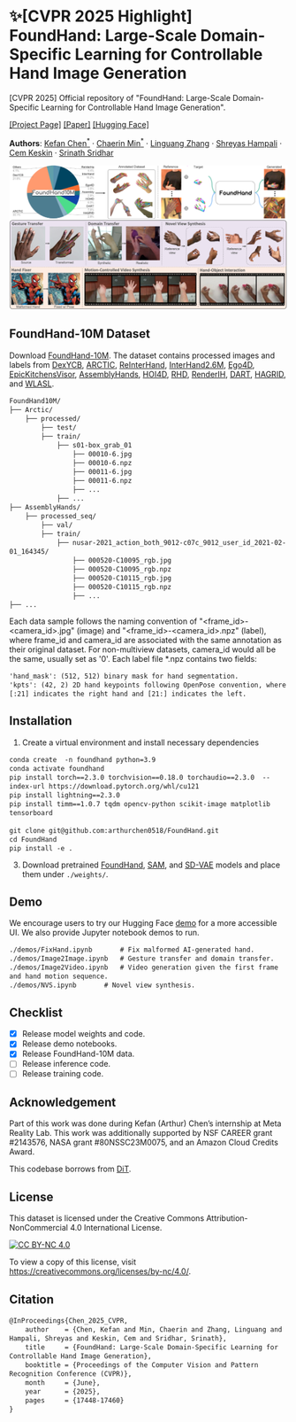 # :sparkles:[CVPR 2025 Highlight] FoundHand: Large-Scale Domain-Specific Learning for Controllable Hand Image Generation

[CVPR 2025] Official repository of "FoundHand: Large-Scale Domain-Specific Learning for Controllable Hand Image Generation".

[[Project Page]](https://ivl.cs.brown.edu/research/foundhand.html) [[Paper]](https://openaccess.thecvf.com/content/CVPR2025/papers/Chen_FoundHand_Large-Scale_Domain-Specific_Learning_for_Controllable_Hand_Image_Generation_CVPR_2025_paper.pdf) [[Hugging Face]](https://huggingface.co/spaces/Chaerin5/FoundHand)

<p> <strong>Authors</strong>:
    <a href="https://arthurchen0518.github.io/">Kefan Chen<sup>*</sup></a>
    ·
    <a href="https://chaerinmin.github.io/">Chaerin Min<sup>*</sup></a>   
    ·
	<a href="https://lg-zhang.github.io/">Linguang Zhang</a> 	 
    ·
	<a href="https://shreyashampali.github.io/">Shreyas Hampali</a>          
    ·
	<a href="https://scholar.google.co.uk/citations?user=9HoiYnYAAAAJ&hl=en">Cem Keskin</a> 
    ·
    <a href="https://cs.brown.edu/people/ssrinath/">Srinath Sridhar</a>
</p>

<img src="./assets/teaser.png" alt="[Teaser Figure]" style="zoom:80%;" />

## FoundHand-10M Dataset

Download [FoundHand-10M](https://app.globus.org/file-manager?origin_id=4e4abc14-78e6-4575-8502-e54f204fc007&origin_path=%2F).
The dataset contains processed images and labels from [DexYCB](https://dex-ycb.github.io/),  [ARCTIC](https://github.com/zc-alexfan/arctic),  [ReInterHand](https://mks0601.github.io/ReInterHand/),  [InterHand2.6M](https://mks0601.github.io/InterHand2.6M/),  [Ego4D](https://ego4d-data.org/), [EpicKitchensVisor](https://epic-kitchens.github.io/VISOR/#downloads),  [AssemblyHands](https://assemblyhands.github.io/),  [HOI4D](https://hoi4d.github.io/), [RHD](https://lmb.informatik.uni-freiburg.de/resources/datasets/RenderedHandposeDataset.en.html), [RenderIH](https://github.com/adwardlee/RenderIH), [DART](https://dart2022.github.io/), [HAGRID](https://github.com/hukenovs/hagrid), and [WLASL](https://dxli94.github.io/WLASL/).

```
FoundHand10M/
├── Arctic/
    ├── processed/
        ├── test/							
        ├── train/							
        	├── s01-box_grab_01
        		├── 00010-6.jpg
        		├── 00010-6.npz
        		├── 00011-6.jpg
        		├── 00011-6.npz
        		├── ...
        	├── ...
├── AssemblyHands/
    ├── processed_seq/
        ├── val/							
        ├── train/				
        	├── nusar-2021_action_both_9012-c07c_9012_user_id_2021-02-01_164345/
        		├── 000520-C10095_rgb.jpg
        		├── 000520-C10095_rgb.npz
        		├── 000520-C10115_rgb.jpg
        		├── 000520-C10115_rgb.npz
        		├── ...
├── ...
```
Each data sample follows the naming convention of "<frame_id>-<camera_id>.jpg" (image) and "<frame_id>-<camera_id>.npz" (label), where frame_id and camera_id are associated with the same annotation as their original dataset. For non-multiview datasets, camera_id would all be the same, usually set as '0'. Each label file *.npz contains two fields:
```
'hand_mask': (512, 512) binary mask for hand segmentation.
'kpts': (42, 2) 2D hand keypoints following OpenPose convention, where [:21] indicates the right hand and [21:] indicates the left.
```


## Installation

1. Create a virtual environment and install necessary dependencies

```shell
conda create  -n foundhand python=3.9
conda activate foundhand
pip install torch==2.3.0 torchvision==0.18.0 torchaudio==2.3.0  --index-url https://download.pytorch.org/whl/cu121
pip install lightning==2.3.0
pip install timm==1.0.7 tqdm opencv-python scikit-image matplotlib tensorboard

git clone git@github.com:arthurchen0518/FoundHand.git
cd FoundHand
pip install -e .
```

3. Download pretrained [FoundHand](https://drive.google.com/file/d/1AR08bpX5Ync7VykXq-S7ww8YIbRihVMD/view?usp=sharing), [SAM](https://dl.fbaipublicfiles.com/segment_anything/sam_vit_h_4b8939.pth), and [SD-VAE](https://huggingface.co/stabilityai/sd-vae-ft-mse-original/resolve/main/vae-ft-mse-840000-ema-pruned.ckpt) models and place them under `./weights/`.

## Demo
We encourage users to try our Hugging Face [demo](https://huggingface.co/spaces/Chaerin5/FoundHand) for a more accessible UI. We also provide Jupyter notebook demos to run.
```shell
./demos/FixHand.ipynb       # Fix malformed AI-generated hand.
./demos/Image2Image.ipynb   # Gesture transfer and domain transfer.
./demos/Image2Video.ipynb   # Video generation given the first frame and hand motion sequence.
./demos/NVS.ipynb	    # Novel view synthesis.
```

## Checklist

- [x] Release model weights and code.
- [x] Release demo notebooks.
- [x] Release FoundHand-10M data.
- [ ] Release inference code.
- [ ] Release training code.

## Acknowledgement

Part of this work was done during Kefan (Arthur) Chen’s internship at Meta Reality Lab. This work was additionally supported by NSF CAREER grant #2143576, NASA grant #80NSSC23M0075, and an Amazon Cloud Credits Award.

This codebase borrows from [DiT](https://github.com/facebookresearch/DiT).

## License

This dataset is licensed under the Creative Commons Attribution-NonCommercial 4.0 International License.

[![CC BY-NC 4.0](https://licensebuttons.net/l/by-nc/4.0/88x31.png)](https://creativecommons.org/licenses/by-nc/4.0/)

To view a copy of this license, visit https://creativecommons.org/licenses/by-nc/4.0/.

## Citation


```
@InProceedings{Chen_2025_CVPR,
    author    = {Chen, Kefan and Min, Chaerin and Zhang, Linguang and Hampali, Shreyas and Keskin, Cem and Sridhar, Srinath},
    title     = {FoundHand: Large-Scale Domain-Specific Learning for Controllable Hand Image Generation},
    booktitle = {Proceedings of the Computer Vision and Pattern Recognition Conference (CVPR)},
    month     = {June},
    year      = {2025},
    pages     = {17448-17460}
}
```
